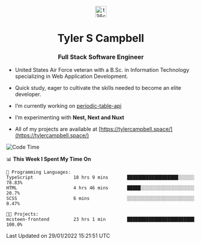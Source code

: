 <p align="center">
<a href="https://www.linkedin.com/in/t36campbell" target="blank"><img align="center" src="https://ik.imagekit.io/t36campbell/Portfolio/linkedin.png.original_m8bbGgPh6.png" alt="t36campbell" height="30" width="30" /></a>
</p>
<h1 align="center">Tyler S Campbell</h1>
<h3 align="center">Full Stack Software Engineer</h3>

* United States Air Force veteran with a B.Sc. in Information Technology specializing in Web Application Development. 

* Quick study, eager to cultivate the skills needed to become an elite developer.

* I’m currently working on [periodic-table-api](https://github.com/t36campbell/periodic-table-api)

* I’m experimenting with **Nest, Next and Nuxt**

* All of my projects are available at [https://tylercampbell.space/](https://tylercampbell.space/)

<!--START_SECTION:waka-->
![Code Time](http://img.shields.io/badge/Code%20Time-1%2C378%20hrs%2015%20mins-blue)

📊 **This Week I Spent My Time On** 

```text
💬 Programming Languages: 
TypeScript               18 hrs 9 mins       ███████████████████░░░░░░   78.83% 
HTML                     4 hrs 46 mins       █████░░░░░░░░░░░░░░░░░░░░   20.7% 
SCSS                     6 mins              ░░░░░░░░░░░░░░░░░░░░░░░░░   0.47%

🐱‍💻 Projects: 
mcsteen-frontend         23 hrs 1 min        █████████████████████████   100.0%

```


 Last Updated on 29/01/2022 15:21:51 UTC
<!--END_SECTION:waka-->
